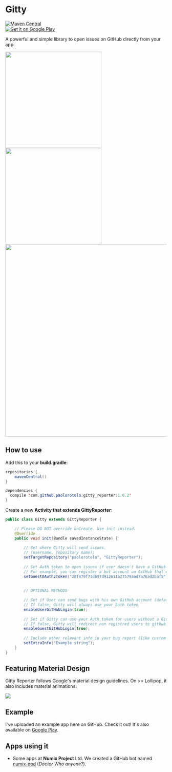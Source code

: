# Gitty
[![Maven Central](https://img.shields.io/badge/maven--central-gitty--reporter-green.svg
)](http://search.maven.org/#browse%7C-77465355)
<br><a href="https://play.google.com/store/apps/details?id=com.github.paolorotolo.gitty_reporter_example">
  <img alt="Get it on Google Play"
       src="https://developer.android.com/images/brand/en_generic_rgb_wo_45.png" />
</a>

A powerful and simple library to open issues on GitHub directly from your app. <br>

<img src="https://github.com/PaoloRotolo/GittyReporter/blob/master/art/portrait.png" width="300">
<img src="https://github.com/PaoloRotolo/GittyReporter/blob/master/art/portrait2.png" width="300">
<img src="https://github.com/PaoloRotolo/GittyReporter/blob/master/art/landscape.png" width="600">

## How to use
Add this to your **build.gradle**:
```java
repositories {
    mavenCentral()
}

dependencies {
  compile 'com.github.paolorotolo:gitty_reporter:1.0.2'
}
```

Create a new **Activity that extends GittyReporter**:

```java
public class Gitty extends GittyReporter {

    // Please DO NOT override onCreate. Use init instead.
    @Override
    public void init(Bundle savedInstanceState) {
        
        // Set where Gitty will send issues.
        // (username, repository name);
        setTargetRepository("paolorotolo", "GittyReporter");
        
        // Set Auth token to open issues if user doesn't have a GitHub account
        // For example, you can register a bot account on GitHub that will open bugs for you. 
        setGuestOAuth2Token("28f479f73db97d912611b27579aad7a76ad2baf5");
        
        
        // OPTIONAL METHODS

        // Set if User can send bugs with his own GitHub account (default: true)
        // If false, Gitty will always use your Auth token
        enableUserGitHubLogin(true);
        
        // Set if Gitty can use your Auth token for users without a GitHub account (default: true)
        // If false, Gitty will redirect non registred users to github.com/join
        enableGuestGitHubLogin(true);
        
        // Include other relevant info in your bug report (like custom variables). 
        setExtraInfo("Example string");
    }
}
```

## Featuring Material Design
Gitty Reporter follows Google's material design guidelines.
On >= Lollipop, it also includes material animations.

![](https://raw.githubusercontent.com/PaoloRotolo/GittyReporter/master/art/gitty.gif)

## Example
I've uploaded an example app here on GitHub. Check it out! It's also available on [Google Play](https://play.google.com/store/apps/details?id=com.github.paolorotolo.gitty_reporter_example).

## Apps using it
 * Some apps at **Numix Project** Ltd. We created a GitHub bot named [numix-ood](https://github.com/numix-ood) (*Doctor Who anyone?*).
